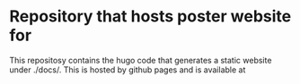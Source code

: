 # Repository that hosts poster website for 

This repositosy contains the hugo code that generates a static website under ./docs/. This is hosted by github pages and is available at 